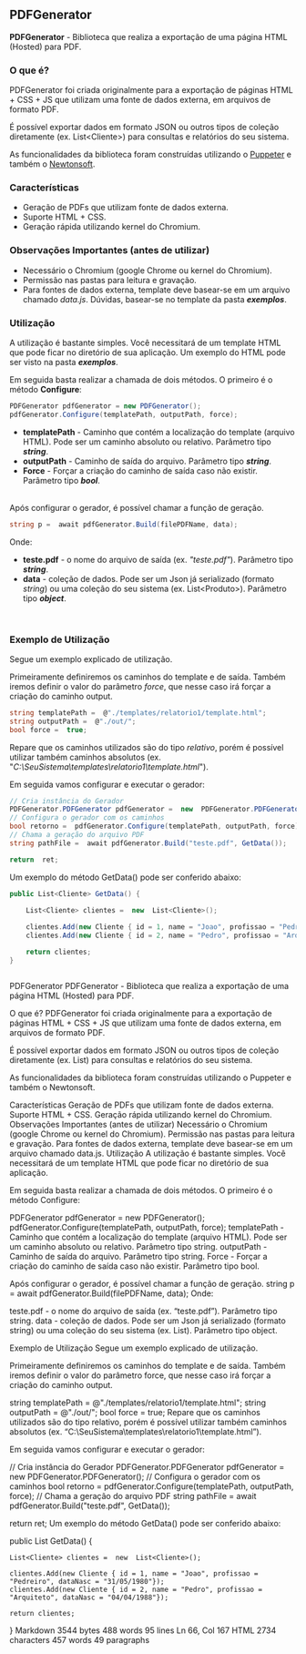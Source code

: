 ## PDFGenerator

**PDFGenerator**  - Biblioteca que realiza a exportação de uma página HTML (Hosted) para PDF.


### O que é?

PDFGenerator foi criada originalmente para a exportação de páginas HTML + CSS + JS que utilizam uma fonte de dados externa, em arquivos de formato PDF.

É possível exportar dados em formato JSON ou outros tipos de coleção diretamente (ex. List\<Cliente\>) para consultas e relatórios do seu sistema.

As funcionalidades da biblioteca foram construídas utilizando o [Puppeter](http://www.puppeteersharp.com/api/index.html) e também o [Newtonsoft](https://www.newtonsoft.com/json).

### Características

+ Geração de PDFs que utilizam fonte de dados externa.
+ Suporte HTML + CSS.
+ Geração rápida utilizando kernel do Chromium.


### Observações Importantes (antes de utilizar)

+ Necessário o Chromium (google Chrome ou kernel do Chromium).
+ Permissão nas pastas para leitura e gravação.
+ Para fontes de dados externa, template deve basear-se em um arquivo chamado *data.js*. Dúvidas, basear-se no template da pasta ***exemplos***.


### Utilização

A utilização é bastante simples. Você necessitará de um template HTML que pode ficar no diretório de sua aplicação. Um exemplo do HTML pode ser visto na pasta ***exemplos***.

Em seguida basta realizar a chamada de dois métodos. O primeiro é o método **Configure**:

```csharp
PDFGenerator pdfGenerator = new PDFGenerator();
pdfGenerator.Configure(templatePath, outputPath, force);
```

+ **templatePath** - Caminho que contém a localização do template (arquivo HTML). Pode ser um caminho absoluto ou relativo. Parâmetro tipo ***string***.
+ **outputPath** - Caminho de saída do arquivo.  Parâmetro tipo ***string***.
+ **Force** - Forçar a criação do caminho de saída caso não existir. Parâmetro tipo ***bool***.

<br/>
Após configurar o gerador, é possível chamar a função de geração.

```csharp
string p =  await pdfGenerator.Build(filePDFName, data);
```

Onde:

+ **teste.pdf** - o nome do arquivo de saída (ex. *"teste.pdf"*). Parâmetro tipo ***string***.
+ **data** - coleção de dados. Pode ser um Json já serializado (formato *string*) ou uma coleção do seu sistema (ex. List\<Produto\>). Parâmetro tipo ***object***.
<br>

### Exemplo de Utilização

Segue um exemplo explicado de utilização.

Primeiramente definiremos os caminhos do template e de saída. Também iremos definir o valor do parâmetro *force*, que nesse caso irá forçar a criação do caminho output.
```csharp
string templatePath =  @"./templates/relatorio1/template.html";
string outputPath =  @"./out/";
bool force =  true;
```
Repare que os caminhos utilizados são do tipo *relativo*, porém é possível utilizar também caminhos absolutos (ex. "*C:\SeuSistema\templates\relatorio1\template.html*").

Em seguida vamos configurar e executar o gerador:

```csharp
// Cria instância do Gerador
PDFGenerator.PDFGenerator pdfGenerator =  new  PDFGenerator.PDFGenerator();
// Configura o gerador com os caminhos
bool retorno =  pdfGenerator.Configure(templatePath, outputPath, force);
// Chama a geração do arquivo PDF
string pathFile =  await pdfGenerator.Build("teste.pdf", GetData());

return  ret;
```

Um exemplo do método GetData() pode ser conferido abaixo:

```csharp
public List<Cliente> GetData() {
	
	List<Cliente> clientes =  new  List<Cliente>();

	clientes.Add(new Cliente { id = 1, name = "Joao", profissao = "Pedreiro", dataNasc = "31/05/1980"});
	clientes.Add(new Cliente { id = 2, name = "Pedro", profissao = "Arquiteto", dataNasc = "04/04/1988"});

	return clientes;
}
```
```
```
PDFGenerator
PDFGenerator - Biblioteca que realiza a exportação de uma página HTML (Hosted) para PDF.

O que é?
PDFGenerator foi criada originalmente para a exportação de páginas HTML + CSS + JS que utilizam uma fonte de dados externa, em arquivos de formato PDF.

É possível exportar dados em formato JSON ou outros tipos de coleção diretamente (ex. List<Cliente>) para consultas e relatórios do seu sistema.

As funcionalidades da biblioteca foram construídas utilizando o Puppeter e também o Newtonsoft.

Características
Geração de PDFs que utilizam fonte de dados externa.
Suporte HTML + CSS.
Geração rápida utilizando kernel do Chromium.
Observações Importantes (antes de utilizar)
Necessário o Chromium (google Chrome ou kernel do Chromium).
Permissão nas pastas para leitura e gravação.
Para fontes de dados externa, template deve basear-se em um arquivo chamado data.js. 
Utilização
A utilização é bastante simples. Você necessitará de um template HTML que pode ficar no diretório de sua aplicação.

Em seguida basta realizar a chamada de dois métodos. O primeiro é o método Configure:

PDFGenerator pdfGenerator = new PDFGenerator();
pdfGenerator.Configure(templatePath, outputPath, force);
templatePath - Caminho que contém a localização do template (arquivo HTML). Pode ser um caminho absoluto ou relativo. Parâmetro tipo string.
outputPath - Caminho de saída do arquivo. Parâmetro tipo string.
Force - Forçar a criação do caminho de saída caso não existir. Parâmetro tipo bool.

Após configurar o gerador, é possível chamar a função de geração.
string p =  await pdfGenerator.Build(filePDFName, data);
Onde:

teste.pdf - o nome do arquivo de saída (ex. “teste.pdf”). Parâmetro tipo string.
data - coleção de dados. Pode ser um Json já serializado (formato string) ou uma coleção do seu sistema (ex. List<Produto>). Parâmetro tipo object.

Exemplo de Utilização
Segue um exemplo explicado de utilização.

Primeiramente definiremos os caminhos do template e de saída. Também iremos definir o valor do parâmetro force, que nesse caso irá forçar a criação do caminho output.

string templatePath =  @"./templates/relatorio1/template.html";
string outputPath =  @"./out/";
bool force =  true;
Repare que os caminhos utilizados são do tipo relativo, porém é possível utilizar também caminhos absolutos (ex. “C:\SeuSistema\templates\relatorio1\template.html”).

Em seguida vamos configurar e executar o gerador:

// Cria instância do Gerador
PDFGenerator.PDFGenerator pdfGenerator =  new  PDFGenerator.PDFGenerator();
// Configura o gerador com os caminhos
bool retorno =  pdfGenerator.Configure(templatePath, outputPath, force);
// Chama a geração do arquivo PDF
string pathFile =  await pdfGenerator.Build("teste.pdf", GetData());

return  ret;
Um exemplo do método GetData() pode ser conferido abaixo:

public List<Cliente> GetData() {
	
	List<Cliente> clientes =  new  List<Cliente>();

	clientes.Add(new Cliente { id = 1, name = "Joao", profissao = "Pedreiro", dataNasc = "31/05/1980"});
	clientes.Add(new Cliente { id = 2, name = "Pedro", profissao = "Arquiteto", dataNasc = "04/04/1988"});

	return clientes;
}
Markdown 3544 bytes 488 words 95 lines Ln 66, Col 167 HTML 2734 characters 457 words 49 paragraphs
